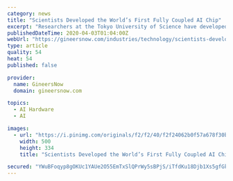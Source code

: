 ```yaml
---
category: news
title: "Scientists Developed the World’s First Fully Coupled AI Chip"
excerpt: "Researchers at the Tokyo University of Science have developed a new AI chip that uses special components to calculate the shortest distance between up to 22 cities in a very short time. How would you go about returning books to the correct shelves in a large library with the least amount of walking? How would you determine the shortest route ..."
publishedDateTime: 2020-04-03T01:04:00Z
webUrl: "https://gineersnow.com/industries/technology/scientists-developed-the-worlds-first-fully-coupled-ai-chip"
type: article
quality: 54
heat: 54
published: false

provider:
  name: GineersNow
  domain: gineersnow.com

topics:
  - AI Hardware
  - AI

images:
  - url: "https://i.pinimg.com/originals/f2/f2/40/f2f24062b0f57a678f30badbb4876f06.jpg"
    width: 500
    height: 334
    title: "Scientists Developed the World’s First Fully Coupled AI Chip"

secured: "YWuBFoqyp8gOKUc1YAUe2O55EmTxSlQPrWy5sBPjS/iTfdKu18Djb1Xs5gfGkmjFNf9vGeKSWvfnVTU883qRR7WrVWcci3QqHpgYlyo87/zbx4xNncaY11g6eYLETLqw0a5koUaJXpbEGQMXgElPNCt5isznwpBJ89RejbhUqN8gpyKbEqr/89Hu5nTq9YPEmleCANYdRtrcUz0aDJVN49y/YCPzog0TUMeg9L8ZWqOgnlTdKZgXNqDIVighAEzu3DJeaTMDe7RftIC/7/0Yrip+GhRnqtdBtQqFdFJzWeSZJnDlKRIZCyzgTVi+FSTx;mz/nn0PSJJTu3LGnZw1Bbg=="
---
```


